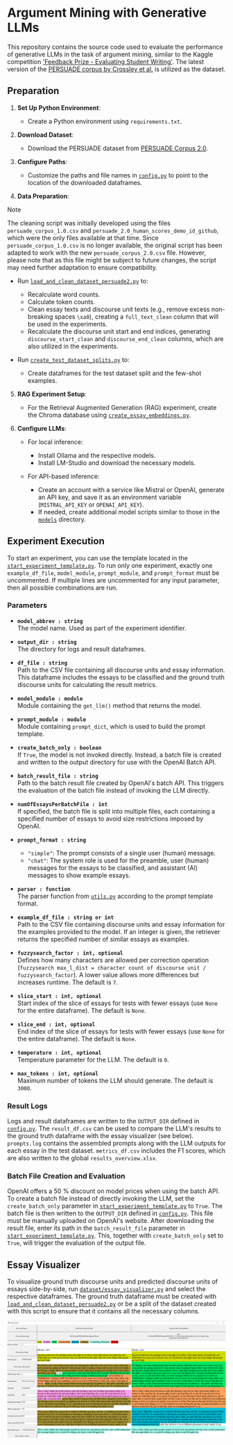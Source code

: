 # Argument Mining with Generative LLMs

This repository contains the source code used to evaluate the performance of generative LLMs in the task of argument mining, similar to the Kaggle competition ['Feedback Prize - Evaluating Student Writing'](https://www.kaggle.com/competitions/feedback-prize-2021). The latest version of the [PERSUADE corpus by Crossley et al.](https://github.com/scrosseye/persuade_corpus_2.0) is utilized as the dataset.

## Preparation

1. **Set Up Python Environment**:
   - Create a Python environment using `requirements.txt`.
   
2. **Download Dataset**:
   - Download the PERSUADE dataset from [PERSUADE Corpus 2.0](https://github.com/scrosseye/persuade_corpus_2.0).

3. **Configure Paths**:
   - Customize the paths and file names in [`config.py`](config.py) to point to the location of the downloaded dataframes.

4. **Data Preparation**:

> [!NOTE]
> The cleaning script was initially developed using the files `persuade_corpus_1.0.csv` and `persuade_2.0_human_scores_demo_id_github`, which were the only files available at that time. Since `persuade_corpus_1.0.csv` is no longer available, the original script has been adapted to work with the new `persuade_corpus_2.0.csv` file. However, please note that as this file might be subject to future changes, the script may need further adaptation to ensure compatibility.

   - Run [`load_and_clean_dataset_persuade2.py`](dataset/cleaning_selection/load_and_clean_dataset_persuade2.py) to:
     - Recalculate word counts.
	 - Calculate token counts.
     - Clean essay texts and discourse unit texts (e.g., remove excess non-breaking spaces `\xa0`), creating a `full_text_clean` column that will be used in the experiments.
     - Recalculate the discourse unit start and end indices, generating `discourse_start_clean` and `discourse_end_clean` columns, which are also utilized in the experiments.
	 
   - Run [`create_test_dataset_splits.py`](dataset/cleaning_selection/create_test_dataset_splits.py) to:
     - Create dataframes for the test dataset split and the few-shot examples.

5. **RAG Experiment Setup**:
   - For the Retrieval Augmented Generation (RAG) experiment, create the Chroma database using [`create_essay_embeddings.py`](dataset/create_essay_embeddings.py).

6. **Configure LLMs**:
   - For local inference:
     - Install Ollama and the respective models.
     - Install LM-Studio and download the necessary models.
   
   - For API-based inference:
     - Create an account with a service like Mistral or OpenAI, generate an API key, and save it as an environment variable (`MISTRAL_API_KEY` or `OPENAI_API_KEY`).
     - If needed, create additional model scripts similar to those in the [`models`](/models) directory.

## Experiment Execution

To start an experiment, you can use the template located in the [`start_experiment_template.py`](scripts/start_experiment_template.py). To run only one experiment, exactly one `example_df_file`, `model_module`, `prompt_module`, and `prompt_format` must be uncommented. If multiple lines are uncommented for any input parameter, then all possible combinations are run.

### Parameters

- **`model_abbrev : string`**  
  The model name. Used as part of the experiment identifier.

- **`output_dir : string`**  
  The directory for logs and result dataframes.

- **`df_file : string`**  
  Path to the CSV file containing all discourse units and essay information. This dataframe includes the essays to be classified and the ground truth discourse units for calculating the result metrics.

- **`model_module : module`**  
  Module containing the `get_llm()` method that returns the model.

- **`prompt_module : module`**  
  Module containing `prompt_dict`, which is used to build the prompt template.

- **`create_batch_only : boolean`**  
  If `True`, the model is not invoked directly. Instead, a batch file is created and written to the output directory for use with the OpenAI Batch API.

- **`batch_result_file : string`**  
  Path to the batch result file created by OpenAI's batch API. This triggers the evaluation of the batch file instead of invoking the LLM directly.

- **`numOfEssaysPerBatchFile : int`**  
  If specified, the batch file is split into multiple files, each containing a specified number of essays to avoid size restrictions imposed by OpenAI.

- **`prompt_format : string`**  
  - `"simple"`: The prompt consists of a single user (human) message.
  - `"chat"`: The system role is used for the preamble, user (human) messages for the essays to be classified, and assistant (AI) messages to show example essays.

- **`parser : function`**  
  The parser function from [`utils.py`](utils.py) according to the prompt template format.

- **`example_df_file : string or int`**  
  Path to the CSV file containing discourse units and essay information for the examples provided to the model. If an integer is given, the retriever returns the specified number of similar essays as examples.

- **`fuzzysearch_factor : int, optional`**  
  Defines how many characters are allowed per correction operation (`fuzzysearch max_l_dist = character count of discourse unit / fuzzysearch_factor`). A lower value allows more differences but increases runtime. The default is `7`.

- **`slice_start : int, optional`**  
  Start index of the slice of essays for tests with fewer essays (use `None` for the entire dataframe). The default is `None`.

- **`slice_end : int, optional`**  
  End index of the slice of essays for tests with fewer essays (use `None` for the entire dataframe). The default is `None`.

- **`temperature : int, optional`**  
  Temperature parameter for the LLM. The default is `0`.

- **`max_tokens : int, optional`**  
  Maximum number of tokens the LLM should generate. The default is `3000`.

### Result Logs

Logs and result dataframes are written to the `OUTPUT_DIR` defined in [`config.py`](config.py). The `result_df.csv` can be used to compare the LLM's results to the ground truth dataframe with the essay visualizer (see below). `prompts.log` contains the assembled prompts along with the LLM outputs for each essay in the test dataset. `metrics_df.csv` includes the F1 scores, which are also written to the global `results_overview.xlsx`.

### Batch File Creation and Evaluation

OpenAI offers a 50 % discount on model prices when using the batch API. To create a batch file instead of directly invoking the LLM, set the `create_batch_only` parameter in [`start_experiment_template.py`](scripts/start_experiment_template.py) to `True`. The batch file is then written to the `OUTPUT_DIR` defined in [`config.py`](config.py). This file must be manually uploaded on OpenAI's website. After downloading the result file, enter its path in the `batch_result_file` parameter in [`start_experiment_template.py`](scripts/start_experiment_template.py). This, together with `create_batch_only` set to `True`, will trigger the evaluation of the output file.

## Essay Visualizer

To visualize ground truth discourse units and predicted discourse units of essays side-by-side, run [`dataset/essay_visualizer.py`](dataset/essay_visualizer.py) and select the respective dataframes. The ground truth dataframe must be created with [`load_and_clean_dataset_persuade2.py`](dataset/cleaning_selection/load_and_clean_dataset_persuade2.py) or be a split of the dataset created with this script to ensure that it contains all the necessary columns.

![Essay Viewer Example](Essay_Viewer_Example.png)
